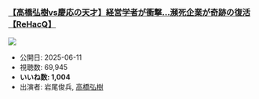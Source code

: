 ### [【高橋弘樹vs慶応の天才】経営学者が衝撃…瀕死企業が奇跡の復活【ReHacQ】](https://www.youtube.com/watch?v=KlRybeuw028)
[![](https://img.youtube.com/vi/KlRybeuw028/hqdefault.jpg)](https://www.youtube.com/watch?v=KlRybeuw028)
-   公開日: 2025-06-11
-   視聴数: 69,945
-   **いいね数: 1,004**
-   出演者: 岩尾俊兵, [高橋弘樹](/rehacq_fan/people/高橋弘樹 "wikilink")
